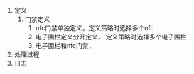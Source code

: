 1. 定义
	1. 门禁定义
		1. nfc门禁单独定义，定义策略时选择多个nfc
		2. 电子围栏定义分开定义， 定义策略时选择多个电子围栏
		3. 电子围栏和nfc门禁，
2. 处理过程
3. 日志